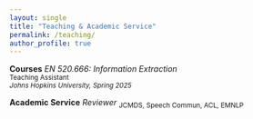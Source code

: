 ```yaml
---
layout: single
title: "Teaching & Academic Service"
permalink: /teaching/
author_profile: true
---
```



**Courses**
*EN 520.666: Information Extraction*  
<sub>Teaching Assistant</sub>  
<sub>*Johns Hopkins University, Spring 2025*</sub>


**Academic Service**
*Reviewer*
<sub> JCMDS, Speech Commun, ACL, EMNLP </sub>